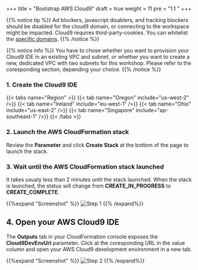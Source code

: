 +++
title = "Bootstrap AWS Cloud9"
draft = true
weight = 11
pre = "1.1 "
+++

{{% notice tip %}}
Ad blockers, javascript disablers, and tracking blockers should be disabled for
the cloud9 domain, or connecting to the workspace might be impacted.
Cloud9 requires third-party-cookies. You can whitelist the [specific domains]( https://docs.aws.amazon.com/cloud9/latest/user-guide/troubleshooting.html#troubleshooting-env-loading).
{{% /notice %}}

{{% notice info %}}
You have to chose whether you want to provision your Cloud9 IDE in an existing VPC and subnet, or whether you want to create a new, dedicated VPC with two subnets for this workshop. Please refer to the coresponding section, depending your choice.
{{% /notice %}}

### 1. Create the Cloud9 IDE

{{< tabs name="Region" >}}
{{< tab name="Oregon" include="us-west-2" />}}
{{< tab name="Ireland" include="eu-west-1" />}}
{{< tab name="Ohio" include="us-east-2" />}}
{{< tab name="Singapore" include="ap-southeast-1" />}}
{{< /tabs >}}


### 2. Launch the AWS CloudFormation stack

Review the **Parameter** and click **Create Stack** at the bottom of the page to launch the stack.


### 3. Wait until the AWS CloudFormation stack launched

It takes usualy less than 2 minutes until the stack launched. When the stack is launched, the status will change from **CREATE_IN_PROGRESS** to **CREATE_COMPLETE**.

{{%expand "Screenshot" %}}
![Step 1](/images/prerequisits/image-1.png)
{{% /expand%}}


## 4. Open your AWS Cloud9 IDE

The **Outputs** tab in your CloudFormation console exposes the **Cloud9DevEnvUrl** parameter. Click at the coresponding URL in the value column and open your AWS Cloud9 development environment in a new tab.

{{%expand "Screenshot" %}}
![Step 2](/images/prerequisits/image-2.png)
{{% /expand%}}
